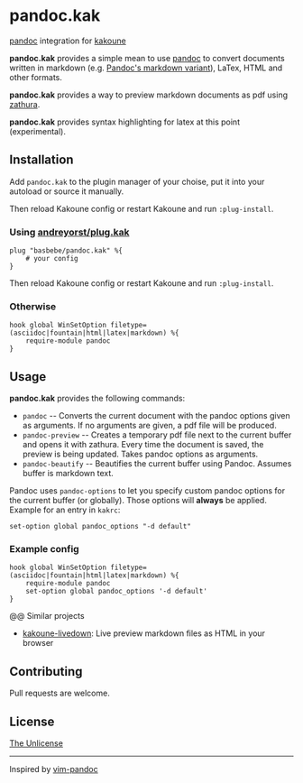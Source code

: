 # pandoc.kak

[pandoc] integration for [kakoune]

**pandoc.kak** provides a simple mean to use [pandoc] to convert
documents written in markdown (e.g. [Pandoc's markdown variant]), LaTex,
HTML and other formats.

**pandoc.kak** provides a way to preview markdown documents as pdf using
[zathura].

**pandoc.kak** provides syntax highlighting for latex at this point (experimental).

## Installation

Add `pandoc.kak` to the plugin manager of your choise, put it into your
autoload or source it manually.

Then reload Kakoune config or restart Kakoune and run `:plug-install`.

### Using [andreyorst/plug.kak]

``` kak
plug "basbebe/pandoc.kak" %{
    # your config
}
```

Then reload Kakoune config or restart Kakoune and run `:plug-install`.

### Otherwise

``` kak
hook global WinSetOption filetype=(asciidoc|fountain|html|latex|markdown) %{
    require-module pandoc
}
```

## Usage

**pandoc.kak** provides the following commands:

-   `pandoc` -- Converts the current document with the pandoc options
    given as arguments. If no arguments are given, a pdf file will be
    produced.
-   `pandoc-preview` -- Creates a temporary pdf file next to the current
    buffer and opens it with zathura. Every time the document is saved,
    the preview is being updated. Takes pandoc options as arguments.
-   `pandoc-beautify` -- Beautifies the current buffer using Pandoc.
    Assumes buffer is markdown text.

Pandoc uses `pandoc-options` to let you specify custom pandoc options
for the current buffer (or globally). Those options will **always** be
applied.\
Example for an entry in `kakrc`:

``` kak
set-option global pandoc_options "-d default"
```

### Example config

``` kak
hook global WinSetOption filetype=(asciidoc|fountain|html|latex|markdown) %{
    require-module pandoc
    set-option global pandoc_options '-d default'
}
```

@@ Similar projects

-   [kakoune-livedown][]: Live preview markdown files as HTML in your
    browser

## Contributing

Pull requests are welcome.

## License

[The Unlicense]

------------------------------------------------------------------------

Inspired by [vim-pandoc]

  [pandoc]: https://pandoc.org/
  [kakoune]: https://kakoune.org/
  [Pandoc's markdown variant]: https://pandoc.org/MANUAL.html#pandocs-markdown
  [zathura]: https://pwmt.org/projects/zathura/
  [andreyorst/plug.kak]: https://github.com/andreyorst/plug.kak
  [kakoune-livedown]: https://github.com/Delapouite/kakoune-livedown
  [The Unlicense]: https://choosealicense.com/licenses/unlicense/
  [vim-pandoc]: https://github.com/vim-pandoc/vim-pandoc
